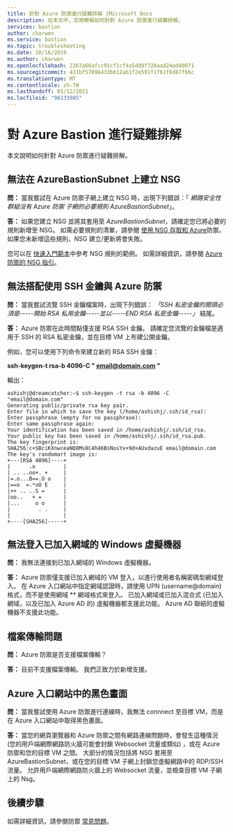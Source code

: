 ```yaml
---
title: 針對 Azure 防禦進行疑難排解 |Microsoft Docs
description: 在本文中，您將瞭解如何針對 Azure 防禦進行疑難排解。
services: bastion
author: charwen
ms.service: bastion
ms.topic: troubleshooting
ms.date: 10/16/2019
ms.author: charwen
ms.openlocfilehash: 23b7a66afcc91cf1cf4a5dd9f720aad24ad40071
ms.sourcegitcommit: 431bf5709b433bb12ab1f2e591f1f61f6d87f66c
ms.translationtype: MT
ms.contentlocale: zh-TW
ms.lasthandoff: 01/12/2021
ms.locfileid: "98133985"
---
```

# <a name="troubleshoot-azure-bastion"></a>對 Azure Bastion 進行疑難排解

本文說明如何針對 Azure 防禦進行疑難排解。

## <a name="unable-to-create-an-nsg-on-azurebastionsubnet"></a><a name="nsg"></a>無法在 AzureBastionSubnet 上建立 NSG

**問：** 當我嘗試在 Azure 防禦子網上建立 NSG 時，出現下列錯誤：「 *網路安全性群組沒有 Azure 防禦 <NSG name> 子網的必要規則 AzureBastionSubnet*」。

**答：** 如果您建立 NSG 並將其套用至 *AzureBastionSubnet*，請確定您已將必要的規則新增至 NSG。 如需必要規則的清單，請參閱 [使用 NSG 存取和 Azure](./bastion-nsg.md)防禦。 如果您未新增這些規則，NSG 建立/更新將會失敗。

您可以在 [快速入門範本](https://github.com/Azure/azure-quickstart-templates/tree/master/101-azure-bastion-nsg)中參考 NSG 規則的範例。
如需詳細資訊，請參閱 [Azure 防禦的 NSG 指引](bastion-nsg.md)。

## <a name="unable-to-use-my-ssh-key-with-azure-bastion"></a><a name="sshkey"></a>無法搭配使用 SSH 金鑰與 Azure 防禦

**問：** 當我嘗試流覽 SSH 金鑰檔案時，出現下列錯誤： *「SSH 私密金鑰的開頭必須是-----開始 RSA 私用金鑰-----並以-----END RSA 私密金鑰-----」* 結尾。

**答：** Azure 防禦在此時間點僅支援 RSA SSH 金鑰。 請確定您流覽的金鑰檔是適用于 SSH 的 RSA 私密金鑰，並在目標 VM 上布建公開金鑰。 

例如，您可以使用下列命令來建立新的 RSA SSH 金鑰：

**ssh-keygen-t rsa-b 4096-C " email@domain.com "**

輸出：

```
ashishj@dreamcatcher:~$ ssh-keygen -t rsa -b 4096 -C "email@domain.com"
Generating public/private rsa key pair.
Enter file in which to save the key (/home/ashishj/.ssh/id_rsa):
Enter passphrase (empty for no passphrase):
Enter same passphrase again:
Your identification has been saved in /home/ashishj/.ssh/id_rsa.
Your public key has been saved in /home/ashishj/.ssh/id_rsa.pub.
The key fingerprint is:
SHA256:c+SBciKXnwceaNQ8Ms8C4h46BsNosYx+9d+AUxdazuE email@domain.com
The key's randomart image is:
+---[RSA 4096]----+
|      .o         |
| .. ..oo+. +     |
|=.o...B==.O o    |
|==o  =.*oO E     |
|++ .. ..S =      |
|oo..   + =       |
|...     o o      |
|         . .     |
|                 |
+----[SHA256]-----+
```

## <a name="unable-to-sign-in-to-my-windows-domain-joined-virtual-machine"></a><a name="domain"></a>無法登入已加入網域的 Windows 虛擬機器

**問：** 我無法連接到已加入網域的 Windows 虛擬機器。

**答：** Azure 防禦僅支援已加入網域的 VM 登入，以進行使用者名稱密碼型網域登入。 在 Azure 入口網站中指定網域認證時，請使用 UPN (username@domain) 格式，而不是使用網域 *\* 網域格式來登入。 已加入網域或已加入混合式 (已加入網域，以及已加入 Azure AD 的) 虛擬機器都支援此功能。 Azure AD 聯結的虛擬機器不支援此功能。

## <a name="file-transfer-issues"></a><a name="filetransfer"></a>檔案傳輸問題

**問：** Azure 防禦是否支援檔案傳輸？

**答：** 目前不支援檔案傳輸。 我們正致力於新增支援。

## <a name="black-screen-in-the-azure-portal"></a><a name="blackscreen"></a>Azure 入口網站中的黑色畫面

**問：** 當我嘗試使用 Azure 防禦進行連線時，我無法 connnect 至目標 VM，而是在 Azure 入口網站中取得黑色畫面。

**答：** 當您的網頁瀏覽器和 Azure 防禦之間有網路連線問題時，會發生這種情況 (您的用戶端網際網路防火牆可能會封鎖 Websocket 流量或類似) ，或在 Azure 防禦和您的目標 VM 之間。 大部分的情況包括將 NSG 套用至 AzureBastionSubnet，或在您的目標 VM 子網上封鎖您虛擬網路中的 RDP/SSH 流量。 允許用戶端網際網路防火牆上的 Websocket 流量，並檢查目標 VM 子網上的 Nsg。

## <a name="next-steps"></a>後續步驟

如需詳細資訊，請參閱防禦 [常見問題](bastion-faq.md)。
